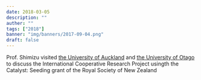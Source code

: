 ```yaml
---
date: 2018-03-05
description: ""
auther: ""
tags: ["2018"]
banner: "img/banners/2017-09-04.png"
draft: false
---
```

Prof. Shimizu visited [the University of Auckland](https://www.auckland.ac.nz/en.html) and [the University of Otago](https://www.otago.ac.nz/) to discuss the International Cooperative Research Project usingth the Catalyst: Seeding grant of the Royal Society of New Zealand
